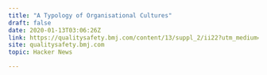 ```yaml
---
title: "A Typology of Organisational Cultures"
draft: false
date: 2020-01-13T03:06:26Z
link: https://qualitysafety.bmj.com/content/13/suppl_2/ii22?utm_medium=RSS&utm_source=hune
site: qualitysafety.bmj.com
topic: Hacker News  

---
```

